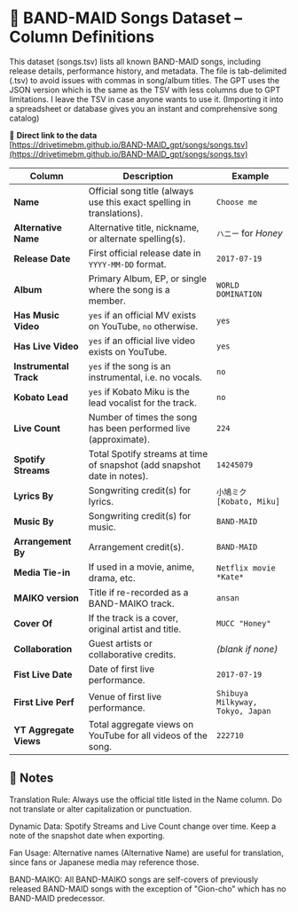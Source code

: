 # 📖 BAND-MAID Songs Dataset – Column Definitions #

This dataset (songs.tsv) lists all known BAND-MAID songs, including release details, performance history, and metadata.
The file is tab-delimited (.tsv) to avoid issues with commas in song/album titles. The GPT uses the JSON version which is
the same as the TSV with less columns due to GPT limitations. I leave the TSV in case anyone wants to use it. 
(Importing it into a spreadsheet or database gives you an instant and comprehensive song catalog)

🔗 **Direct link to the data**  
[https://drivetimebm.github.io/BAND-MAID_gpt/songs/songs.tsv](https://drivetimebm.github.io/BAND-MAID_gpt/songs/songs.tsv)

| Column                 | Description                                                                | Example                |
| ---------------------- | -------------------------------------------------------------------------- | ---------------------- |
| **Name**               | Official song title (always use this exact spelling in translations).      | `Choose me`            |
| **Alternative Name**   | Alternative title, nickname, or alternate spelling(s).                     | `ハニー` for *Honey*    |
| **Release Date**       | First official release date in `YYYY-MM-DD` format.                        | `2017-07-19`           |
| **Album**              | Primary Album, EP, or single where the song is a member.                   | `WORLD DOMINATION`     |
| **Has Music Video**    | `yes` if an official MV exists on YouTube, `no` otherwise.                 | `yes`                  |
| **Has Live Video**     | `yes` if an official live video exists on YouTube.                         | `yes`                  |
| **Instrumental Track** | `yes` if the song is an instrumental, i.e. no vocals.                      | `no`                   |
| **Kobato Lead**        | `yes` if Kobato Miku is the lead vocalist for the track.                   | `no`                   |
| **Live Count**         | Number of times the song has been performed live (approximate).            | `224`                  |
| **Spotify Streams**    | Total Spotify streams at time of snapshot (add snapshot date in notes).    | `14245079`           |
| **Lyrics By**          | Songwriting credit(s) for lyrics.                                          | `小鳩ミク [Kobato, Miku]`|
| **Music By**           | Songwriting credit(s) for music.                                           | `BAND-MAID`            |
| **Arrangement By**     | Arrangement credit(s).                                                     | `BAND-MAID`            |
| **Media Tie-in**       | If used in a movie, anime, drama, etc.                                     | `Netflix movie *Kate*` |
| **MAIKO version**      | Title if re-recorded as a BAND-MAIKO track.                                | `ansan`                |
| **Cover Of**           | If the track is a cover, original artist and title.                        | `MUCC "Honey"`         |
| **Collaboration**      | Guest artists or collaborative credits.                                    | *(blank if none)*      |
| **Fist Live Date**     | Date of first live performance.                                            | `2017-07-19`           |
| **First Live Perf**    | Venue of first live performance.                                           | `Shibuya Milkyway, Tokyo, Japan` |
| **YT Aggregate Views** | Total aggregate views on YouTube for all videos of the song.               | `222710`               |

## 📝 Notes ##

Translation Rule: Always use the official title listed in the Name column. Do not translate or alter capitalization or punctuation.

Dynamic Data: Spotify Streams and Live Count change over time. Keep a note of the snapshot date when exporting.

Fan Usage: Alternative names (Alternative Name) are useful for translation, since fans or Japanese media may reference those.

BAND-MAIKO: All BAND-MAIKO songs are self-covers of previously released BAND-MAID songs with the exception of "Gion-cho" which has no BAND-MAID predecessor.
